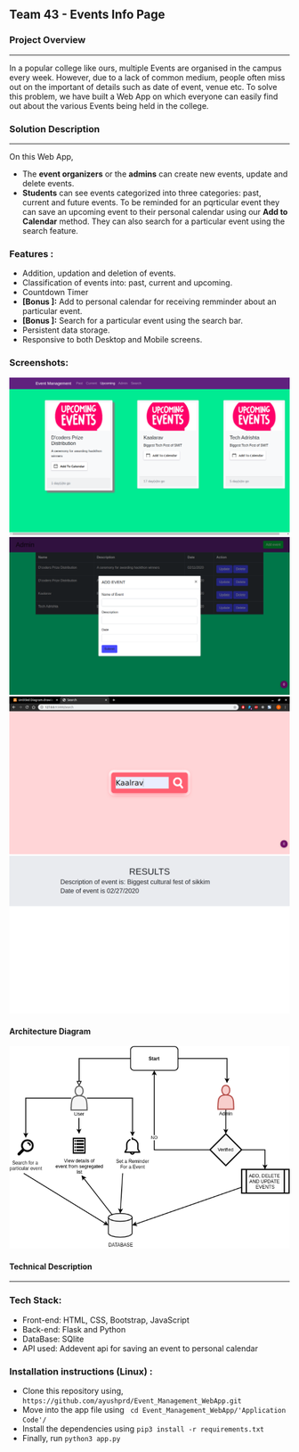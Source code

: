 ## Team 43 - Events Info Page


### Project Overview
----------------------------------
In a popular college like ours, multiple Events are organised in the campus every week. However, due to a lack of common medium, people often miss out on the important of details such as date of event, venue etc.
To solve this problem, we have built a Web App on which everyone can easily find out about the various Events being held in the college.


### Solution Description
----------------------------------
On this Web App, 
* The **event organizers** or the **admins** can create new events, update and delete events.
* **Students** can see events categorized into three categories: past, current and future events. To be reminded for an pqrticular event they can save an upcoming event to their personal calendar using our **Add to Calendar** method. They can also search for a particular event using the search feature.

### Features :
* Addition, updation and deletion of events.
* Classification of events into: past, current and upcoming.
* Countdown Timer
* **[Bonus ]:** Add to personal calendar for receiving remminder about an particular event.
* **[Bonus ]:** Search for a particular event using the search bar.
* Persistent data storage.
* Responsive to both Desktop and Mobile screens.
### Screenshots:
![Upcoming Events](https://github.com/ayushprd/D-CoderS_Hackathon_Template/blob/master/Screenshot%20from%202020-02-10%2004-58-03.png)       
![Admin Page](https://github.com/ayushprd/D-CoderS_Hackathon_Template/blob/master/Screenshot%20from%202020-02-10%2004-58-19.png)
![Search Bar](https://github.com/ayushprd/D-CoderS_Hackathon_Template/blob/master/Screenshot%20from%202020-02-10%2004-58-37.png)
![Search Result](https://github.com/ayushprd/D-CoderS_Hackathon_Template/blob/master/Screenshot%20from%202020-02-10%2005-22-51.png)


#### Architecture Diagram
![Work Flow Diagram](https://github.com/ayushprd/D-CoderS_Hackathon_Template/blob/master/Untitled%20Diagram.png)

#### Technical Description
----------------------------------
### Tech Stack:
* Front-end: HTML, CSS, Bootstrap, JavaScript
* Back-end: Flask and Python
* DataBase: SQlite
* API used: Addevent  api for saving an event to personal calendar
### Installation instructions (Linux) :

* Clone this repository using, `https://github.com/ayushprd/Event_Management_WebApp.git`
* Move into the app file using ` cd Event_Management_WebApp/'Application Code'/`
* Install the dependencies using `pip3 install -r requirements.txt`
* Finally, run `python3 app.py`

